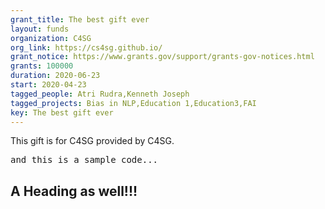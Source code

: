 ```yaml
---
grant_title: The best gift ever
layout: funds
organization: C4SG
org_link: https://cs4sg.github.io/
grant_notice: https://www.grants.gov/support/grants-gov-notices.html
grants: 100000
duration: 2020-06-23
start: 2020-04-23
tagged_people: Atri Rudra,Kenneth Joseph
tagged_projects: Bias in NLP,Education 1,Education3,FAI
key: The best gift ever
---
```


<p>This gift is for C4SG provided by C4SG.</p><pre class="ql-syntax" spellcheck="false">and this is a sample code...
</pre><h2>A Heading as well!!!</h2>
